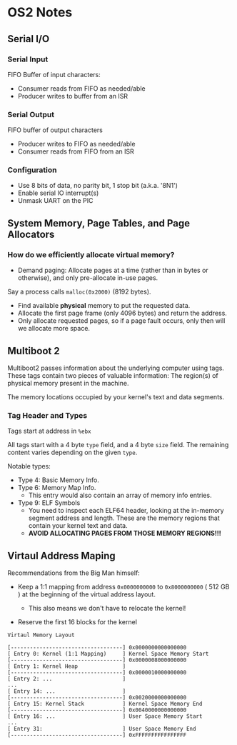 # OS2 Notes

## Serial I/O

### Serial Input

FIFO Buffer of input characters:

- Consumer reads from FIFO as needed/able
- Producer writes to buffer from an ISR

### Serial Output

FIFO buffer of output characters

- Producer writes to FIFO as needed/able
- Consumer reads from FIFO from an ISR

### Configuration

- Use 8 bits of data, no parity bit, 1 stop bit (a.k.a. '8N1')
- Enable serial IO interrupt(s)
- Unmask UART on the PIC

## System Memory, Page Tables, and Page Allocators

### How do we efficiently allocate virtual memory?

- Demand paging: Allocate pages at a time (rather than in bytes or otherwise), and only pre-allocate in-use pages.

Say a process calls `malloc(0x2000)` (8192 bytes).

- Find available **physical** memory to put the requested data.
- Allocate the first page frame (only 4096 bytes) and return the address.
- Only allocate requested pages, so if a page fault occurs, only then will we allocate more space.

## Multiboot 2

Multiboot2 passes information about the underlying computer using tags. These tags contain two pieces of valuable information:
The region(s) of physical memory present in the machine.

The memory locations occupied by your kernel's text and data segments.

### Tag Header and Types

Tags start at address in `%ebx`

All tags start with a 4 byte `type` field, and a 4 byte `size` field. The remaining content varies depending on the given `type`.

Notable types:

- Type 4: Basic Memory Info.
- Type 6: Memory Map Info.
    - This entry would also contain an array of memory info entries.
- Type 9: ELF Symbols
    - You need to inspect each ELF64 header, looking at the in-memory segment address and length. These are the memory regions that contain your kernel text and data.
    - **AVOID ALLOCATING PAGES FROM THOSE MEMORY REGIONS!!!**

## Virtaul Address Maping

Recommendations from the Big Man himself:

- Keep a 1:1 mapping from address `0x0000000000` to `0x8000000000` ( 512 GB ) at the beginning of the virtual address layout.

    - This also means we don't have to relocate the kernel!

- Reserve the first 16 blocks for the kernel



```text
Virtaul Memory Layout

[-----------------------------------] 0x0000000000000000
[ Entry 0: Kernel (1:1 Mapping)     ] Kernel Space Memory Start
[-----------------------------------] 0x0000008000000000
[ Entry 1: Kernel Heap              ]
[-----------------------------------] 0x0000010000000000
[ Entry 2: ...                      ]
...
[ Entry 14: ...                     ]
[-----------------------------------] 0x0020000000000000
[ Entry 15: Kernel Stack            ] Kernel Space Memory End
[-----------------------------------] 0x0040000000000000
[ Entry 16: ...                     ] User Space Memory Start
...
[ Entry 31:                         ] User Space Memory End
[-----------------------------------] 0xFFFFFFFFFFFFFFFF
```